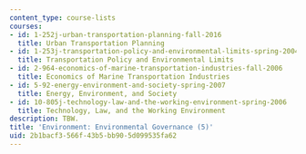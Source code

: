 ```yaml
---
content_type: course-lists
courses:
- id: 1-252j-urban-transportation-planning-fall-2016
  title: Urban Transportation Planning
- id: 1-253j-transportation-policy-and-environmental-limits-spring-2004
  title: Transportation Policy and Environmental Limits
- id: 2-964-economics-of-marine-transportation-industries-fall-2006
  title: Economics of Marine Transportation Industries
- id: 5-92-energy-environment-and-society-spring-2007
  title: Energy, Environment, and Society
- id: 10-805j-technology-law-and-the-working-environment-spring-2006
  title: Technology, Law, and the Working Environment
description: TBW.
title: 'Environment: Environmental Governance (5)'
uid: 2b1bacf3-566f-43b5-bb90-5d099535fa62
---
```

